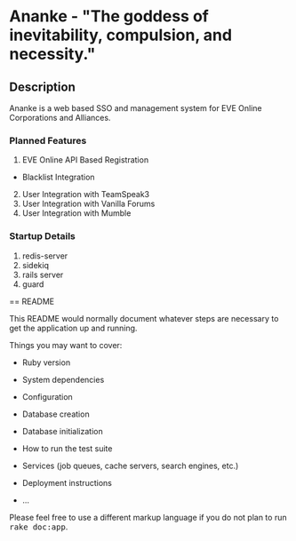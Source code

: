 # Ananke - "The goddess of inevitability, compulsion, and necessity."

## Description
Ananke is a web based SSO and management system for EVE Online Corporations and Alliances.

### Planned Features
1. EVE Online API Based Registration
 - Blacklist Integration
2. User Integration with TeamSpeak3
3. User Integration with Vanilla Forums
4. User Integration with Mumble

### Startup Details
1. redis-server
2. sidekiq
3. rails server
4. guard

== README

This README would normally document whatever steps are necessary to get the
application up and running.

Things you may want to cover:

* Ruby version

* System dependencies

* Configuration

* Database creation

* Database initialization

* How to run the test suite

* Services (job queues, cache servers, search engines, etc.)

* Deployment instructions

* ...


Please feel free to use a different markup language if you do not plan to run
<tt>rake doc:app</tt>.
